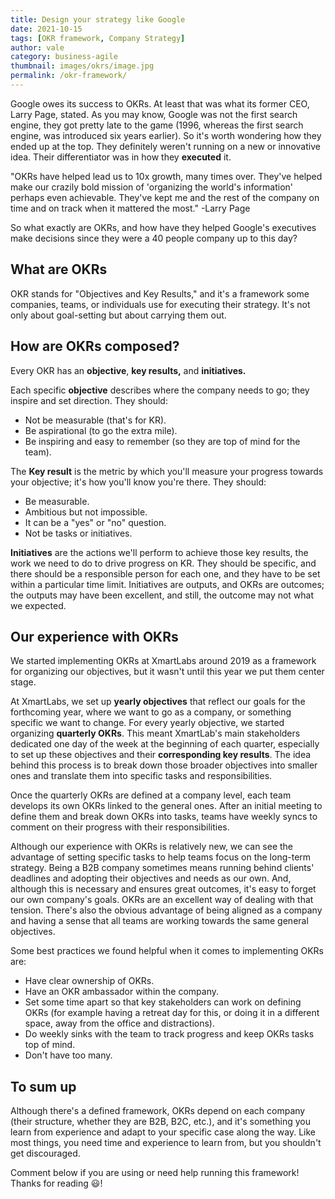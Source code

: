 ```yaml
---
title: Design your strategy like Google
date: 2021-10-15
tags: [OKR framework, Company Strategy]
author: vale
category: business-agile
thumbnail: images/okrs/image.jpg
permalink: /okr-framework/
---
```


Google owes its success to OKRs. At least that was what its former CEO, Larry Page, stated. As you may know, Google was not the first search engine, they got pretty late to the game (1996, whereas the first search engine, was introduced six years earlier). So it's worth wondering how they ended up at the top. They definitely weren't running on a new or innovative idea. Their differentiator was in how they **executed** it.

"OKRs have helped lead us to 10x growth, many times over. They've helped make our crazily bold mission of 'organizing the world's information' perhaps even achievable. They've kept me and the rest of the company on time and on track when it mattered the most." -Larry Page

So what exactly are OKRs, and how have they helped Google's executives make decisions since they were a 40 people company up to this day?

## What are OKRs

OKR stands for "Objectives and Key Results," and it's a framework some companies, teams, or individuals use for executing their strategy. It's not only about goal-setting but about carrying them out.

## How are OKRs composed?

Every OKR has an **objective**, **key results,** and **initiatives.**

Each specific **objective** describes where the company needs to go; they inspire and set direction. They should:

- Not be measurable (that's for KR).
- Be aspirational (to go the extra mile).
- Be inspiring and easy to remember (so they are top of mind for the team).

The **Key result** is the metric by which you'll measure your progress towards your objective; it's how you'll know you're there. They should:

- Be measurable.
- Ambitious but not impossible.
- It can be a "yes" or "no" question.
- Not be tasks or initiatives.

**Initiatives** are the actions we'll perform to achieve those key results, the work we need to do to drive progress on KR. They should be specific, and there should be a responsible person for each one, and they have to be set within a particular time limit. Initiatives are outputs, and OKRs are outcomes; the outputs may have been excellent, and still, the outcome may not what we expected.

## Our experience with OKRs

We started implementing OKRs at XmartLabs around 2019 as a framework for organizing our objectives, but it wasn't until this year we put them center stage.

At XmartLabs, we set up **yearly objectives** that reflect our goals for the forthcoming year, where we want to go as a company, or something specific we want to change. For every yearly objective, we started organizing **quarterly OKRs**. This meant XmartLab's main stakeholders dedicated one day of the week at the beginning of each quarter, especially to set up these objectives and their **corresponding key results**. The idea behind this process is to break down those broader objectives into smaller ones and translate them into specific tasks and responsibilities.

Once the quarterly OKRs are defined at a company level, each team develops its own OKRs linked to the general ones. After an initial meeting to define them and break down OKRs into tasks, teams have weekly syncs to comment on their progress with their responsibilities.

Although our experience with OKRs is relatively new, we can see the advantage of setting specific tasks to help teams focus on the long-term strategy. Being a B2B company sometimes means running behind clients' deadlines and adopting their objectives and needs as our own. And, although this is necessary and ensures great outcomes, it's easy to forget our own company's goals. OKRs are an excellent way of dealing with that tension.  There's also the obvious advantage of being aligned as a company and having a sense that all teams are working towards the same general objectives.

Some best practices we found helpful when it comes to implementing OKRs are:

- Have clear ownership of OKRs.
- Have an OKR ambassador within the company.
- Set some time apart so that key stakeholders can work on defining OKRs (for example having a retreat day for this, or doing it in a different space, away from the office and distractions).
- Do weekly sinks with the team to track progress and keep OKRs tasks top of mind.
- Don't have too many.

## To sum up

Although there's a defined framework, OKRs depend on each company (their structure, whether they are B2B, B2C, etc.), and it's something you learn from experience and adapt to your specific case along the way. Like most things, you need time and experience to learn from, but you shouldn't get discouraged.

Comment below if you are using or need help running this framework! Thanks for reading 😃!

